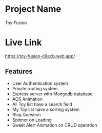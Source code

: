 # Project Name

Toy Fusion

# Live Link 
https://toy-fusion-d9acb.web.app/

## Features

- User Authentication system
- Private routing system 
- Express server with Mongodb database
- AOS Animation 
- All Toy list have a search field
- My Toy list have a sorting system
- Blog Question 
- Spinner on Loading
- Sweet Alert Animation on CRUD operation